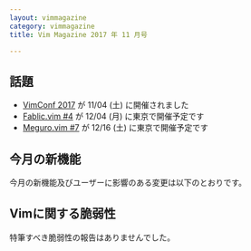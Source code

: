 ```yaml
---
layout: vimmagazine
category: vimmagazine
title: Vim Magazine 2017 年 11 月号

---
```


## 話題

*   [VimConf 2017](http://vim-jp.org/blog/2017/08/04/vimconf2017-venue-and-date-ja.html) が 11/04 (土) に開催されました
*   [Fablic.vim #4](https://fablicvim.connpass.com/event/71673/) が 12/04 (月) に東京で開催予定です
*   [Meguro.vim #7](https://megurovim.connpass.com/event/72311/) が 12/16 (土) に東京で開催予定です

## 今月の新機能

今月の新機能及びユーザーに影響のある変更は以下のとおりです。

## Vimに関する脆弱性

特筆すべき脆弱性の報告はありませんでした。
